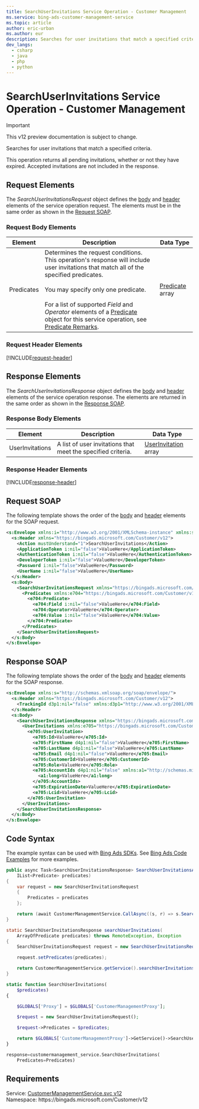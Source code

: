 ```yaml
---
title: SearchUserInvitations Service Operation - Customer Management
ms.service: bing-ads-customer-management-service
ms.topic: article
author: eric-urban
ms.author: eur
description: Searches for user invitations that match a specified criteria.
dev_langs: 
  - csharp
  - java
  - php
  - python
---
```

# SearchUserInvitations Service Operation - Customer Management

> [!IMPORTANT]
> This v12 preview documentation is subject to change.

Searches for user invitations that match a specified criteria.

This operation returns all pending invitations, whether or not they have expired. Accepted invitations are not included in the response.  

## <a name="request"></a>Request Elements
The *SearchUserInvitationsRequest* object defines the [body](#request-body) and [header](#request-header) elements of the service operation request. The elements must be in the same order as shown in the [Request SOAP](#request-soap). 

### <a name="request-body"></a>Request Body Elements

|Element|Description|Data Type|
|-----------|---------------|-------------|
|<a name="predicates"></a>Predicates|Determines the request conditions. This operation's response will include user invitations that match all of the specified predicates.<br /><br /> You may specify only one predicate.<br /><br />For a list of supported *Field* and *Operator* elements of a [Predicate](predicate.md) object for this service operation, see [Predicate Remarks](predicate.md#remarks).|[Predicate](predicate.md) array|

### <a name="request-header"></a>Request Header Elements
[!INCLUDE[request-header](./includes/request-header.md)]

## <a name="response"></a>Response Elements
The *SearchUserInvitationsResponse* object defines the [body](#response-body) and [header](#response-header) elements of the service operation response. The elements are returned in the same order as shown in the [Response SOAP](#response-soap).

### <a name="response-body"></a>Response Body Elements

|Element|Description|Data Type|
|-----------|---------------|-------------|
|<a name="userinvitations"></a>UserInvitations|A  list of user invitations that meet the specified criteria.|[UserInvitation](userinvitation.md) array|

### <a name="response-header"></a>Response Header Elements
[!INCLUDE[response-header](./includes/response-header.md)]

## <a name="request-soap"></a>Request SOAP
The following template shows the order of the [body](#request-body) and [header](#request-header) elements for the SOAP request.

```xml
<s:Envelope xmlns:i="http://www.w3.org/2001/XMLSchema-instance" xmlns:s="http://schemas.xmlsoap.org/soap/envelope/">
  <s:Header xmlns="https://bingads.microsoft.com/Customer/v12">
    <Action mustUnderstand="1">SearchUserInvitations</Action>
    <ApplicationToken i:nil="false">ValueHere</ApplicationToken>
    <AuthenticationToken i:nil="false">ValueHere</AuthenticationToken>
    <DeveloperToken i:nil="false">ValueHere</DeveloperToken>
    <Password i:nil="false">ValueHere</Password>
    <UserName i:nil="false">ValueHere</UserName>
  </s:Header>
  <s:Body>
    <SearchUserInvitationsRequest xmlns="https://bingads.microsoft.com/Customer/v12">
      <Predicates xmlns:e704="https://bingads.microsoft.com/Customer/v12/Entities" i:nil="false">
        <e704:Predicate>
          <e704:Field i:nil="false">ValueHere</e704:Field>
          <e704:Operator>ValueHere</e704:Operator>
          <e704:Value i:nil="false">ValueHere</e704:Value>
        </e704:Predicate>
      </Predicates>
    </SearchUserInvitationsRequest>
  </s:Body>
</s:Envelope>
```

## <a name="response-soap"></a>Response SOAP
The following template shows the order of the [body](#response-body) and [header](#response-header) elements for the SOAP response.

```xml
<s:Envelope xmlns:s="http://schemas.xmlsoap.org/soap/envelope/">
  <s:Header xmlns="https://bingads.microsoft.com/Customer/v12">
    <TrackingId d3p1:nil="false" xmlns:d3p1="http://www.w3.org/2001/XMLSchema-instance">ValueHere</TrackingId>
  </s:Header>
  <s:Body>
    <SearchUserInvitationsResponse xmlns="https://bingads.microsoft.com/Customer/v12">
      <UserInvitations xmlns:e705="https://bingads.microsoft.com/Customer/v12/Entities" d4p1:nil="false" xmlns:d4p1="http://www.w3.org/2001/XMLSchema-instance">
        <e705:UserInvitation>
          <e705:Id>ValueHere</e705:Id>
          <e705:FirstName d4p1:nil="false">ValueHere</e705:FirstName>
          <e705:LastName d4p1:nil="false">ValueHere</e705:LastName>
          <e705:Email d4p1:nil="false">ValueHere</e705:Email>
          <e705:CustomerId>ValueHere</e705:CustomerId>
          <e705:Role>ValueHere</e705:Role>
          <e705:AccountIds d4p1:nil="false" xmlns:a1="http://schemas.microsoft.com/2003/10/Serialization/Arrays">
            <a1:long>ValueHere</a1:long>
          </e705:AccountIds>
          <e705:ExpirationDate>ValueHere</e705:ExpirationDate>
          <e705:Lcid>ValueHere</e705:Lcid>
        </e705:UserInvitation>
      </UserInvitations>
    </SearchUserInvitationsResponse>
  </s:Body>
</s:Envelope>
```

## <a name="example"></a>Code Syntax
The example syntax can be used with [Bing Ads SDKs](~/guides/client-libraries.md). See [Bing Ads Code Examples](~/guides/code-examples.md) for more examples.
```csharp
public async Task<SearchUserInvitationsResponse> SearchUserInvitationsAsync(
	IList<Predicate> predicates)
{
	var request = new SearchUserInvitationsRequest
	{
		Predicates = predicates
	};

	return (await CustomerManagementService.CallAsync((s, r) => s.SearchUserInvitationsAsync(r), request));
}
```
```java
static SearchUserInvitationsResponse searchUserInvitations(
	ArrayOfPredicate predicates) throws RemoteException, Exception
{
	SearchUserInvitationsRequest request = new SearchUserInvitationsRequest();

	request.setPredicates(predicates);

	return CustomerManagementService.getService().searchUserInvitations(request);
}
```
```php
static function SearchUserInvitations(
	$predicates)
{

	$GLOBALS['Proxy'] = $GLOBALS['CustomerManagementProxy'];

	$request = new SearchUserInvitationsRequest();

	$request->Predicates = $predicates;

	return $GLOBALS['CustomerManagementProxy']->GetService()->SearchUserInvitations($request);
}
```
```python
response=customermanagement_service.SearchUserInvitations(
	Predicates=Predicates)
```

## Requirements
Service: [CustomerManagementService.svc v12](https://clientcenter.api.bingads.microsoft.com/Api/CustomerManagement/v12/CustomerManagementService.svc)  
Namespace: https\://bingads.microsoft.com/Customer/v12  

